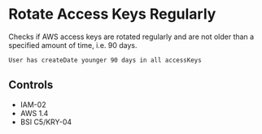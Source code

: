 # Rotate Access Keys Regularly

Checks if AWS access keys are rotated regularly and are not older than a specified amount of time, i.e. 90 days.

```ccl
User has createDate younger 90 days in all accessKeys
```

## Controls

* IAM-02
* AWS 1.4
* BSI C5/KRY-04
